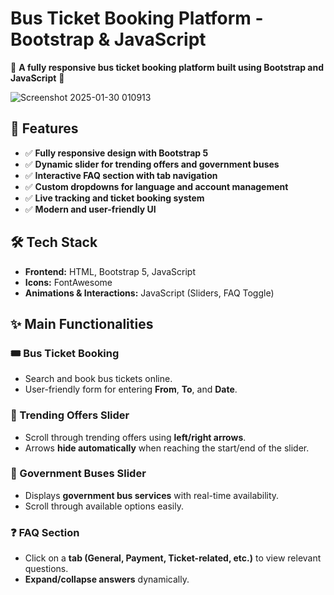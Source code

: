 # Bus Ticket Booking Platform - Bootstrap & JavaScript

🚌 **A fully responsive bus ticket booking platform built using Bootstrap and JavaScript** 🚌

![Screenshot 2025-01-30 010913](https://github.com/user-attachments/assets/1bef6884-288e-4836-9926-7c1655a159b1)

## 🚀 Features

- ✅ **Fully responsive design with Bootstrap 5**  
- ✅ **Dynamic slider for trending offers and government buses**  
- ✅ **Interactive FAQ section with tab navigation**  
- ✅ **Custom dropdowns for language and account management**  
- ✅ **Live tracking and ticket booking system**  
- ✅ **Modern and user-friendly UI**  

 

## 🛠 Tech Stack

- **Frontend:** HTML, Bootstrap 5, JavaScript  
- **Icons:** FontAwesome  
- **Animations & Interactions:** JavaScript (Sliders, FAQ Toggle)  



## ✨ Main Functionalities

### 🎟️ Bus Ticket Booking
- Search and book bus tickets online.
- User-friendly form for entering **From**, **To**, and **Date**.

### 🎥 Trending Offers Slider
- Scroll through trending offers using **left/right arrows**.
- Arrows **hide automatically** when reaching the start/end of the slider.

### 🏢 Government Buses Slider
- Displays **government bus services** with real-time availability.
- Scroll through available options easily.

### ❓ FAQ Section
- Click on a **tab (General, Payment, Ticket-related, etc.)** to view relevant questions.
- **Expand/collapse answers** dynamically.




